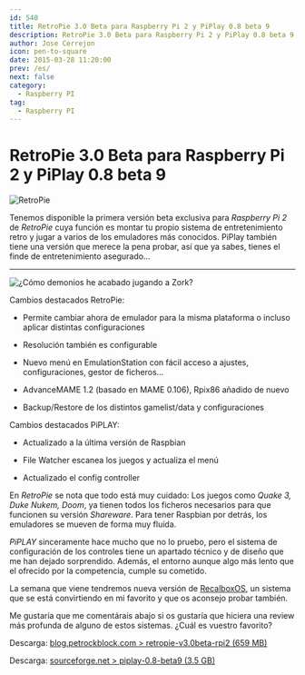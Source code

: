 ```yaml
---
id: 540
title: RetroPie 3.0 Beta para Raspberry Pi 2 y PiPlay 0.8 beta 9
description: RetroPie 3.0 Beta para Raspberry Pi 2 y PiPlay 0.8 beta 9
author: Jose Cerrejon
icon: pen-to-square
date: 2015-03-28 11:20:00
prev: /es/
next: false
category:
  - Raspberry PI
tag:
  - Raspberry PI
---
```


# RetroPie 3.0 Beta para Raspberry Pi 2 y PiPlay 0.8 beta 9

![RetroPie](/images/RetroPie_07.jpg)

Tenemos disponible la primera versión beta exclusiva para *Raspberry Pi 2* de *RetroPie* cuya función es montar tu propio sistema de entretenimiento retro y jugar a varios de los emuladores más conocidos. PiPlay también tiene una versión que merece la pena probar, así que ya sabes, tienes el finde de entretenimiento asegurado...

- - -
![¿Cómo demonios he acabado jugando a Zork?](/images/2015/03/zork.jpg "¿Cómo demonios he acabado jugando a Zork?")

Cambios destacados RetroPie:

* Permite cambiar ahora de emulador para la misma plataforma o incluso aplicar distintas configuraciones

* Resolución también es configurable

* Nuevo menú en EmulationStation con fácil acceso a ajustes, configuraciones, gestor de ficheros...

* AdvanceMAME 1.2 (basado en MAME 0.106), Rpix86 añadido de nuevo

* Backup/Restore de los distintos gamelist/data y configuraciones

Cambios destacados PiPLAY:

* Actualizado a la última versión de Raspbian

* File Watcher escanea los juegos y actualiza el menú

* Actualizado el config controller

En *RetroPie* se nota que todo está muy cuidado: Los juegos como *Quake 3, Duke Nukem, Doom*, ya tienen todos los ficheros necesarios para que funcionen su versión *Shareware*. Para tener Raspbian por detrás, los emuladores se mueven de forma muy fluída. 

*PiPLAY* sinceramente hace mucho que no lo pruebo, pero el sistema de configuración de los controles tiene un apartado técnico y de diseño que me han dejado sorprendido. Además, el entorno aunque algo más lento que el ofrecido por la competencia, cumple su cometido.

La semana que viene tendremos nueva versión de [RecalboxOS](http://recalbox.com), un sistema que se está convirtiendo en mi favorito y que os aconsejo probar también.

Me gustaría que me comentárais abajo si os gustaría que hiciera una review más profunda de alguno de estos sistemas. ¿Cuál es vuestro favorito?

Descarga: [blog.petrockblock.com > retropie-v3.0beta-rpi2 (659 MB)](http://blog.petrockblock.com/retropie/retropie-downloads/download-info/retropie-project-sd-card-image-for-raspberry-pi-2-version-3-0-beta/)

Descarga: [sourceforge.net > piplay-0.8-beta9 (3.5 GB)](http://sourceforge.net/projects/pimame/files/?source=navbar)